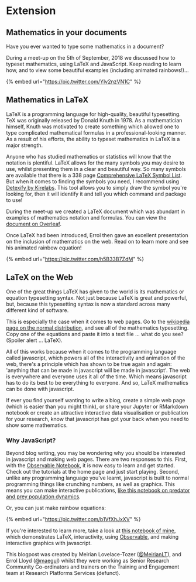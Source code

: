 # Extension

## Mathematics in your documents

Have you ever wanted to type some mathematics in a document?

During a meet-up on the 5th of September, 2018 we discussed how to typeset mathematics, using LaTeX and JavaScript. Keep reading to learn how, and to view some beautiful examples \(including animated rainbows!\)...

{% embed url="https://pic.twitter.com/YIv2nzVN1C" %}

## Mathematics in LaTeX

LaTeX is a programming language for high-quality, beautiful typesetting. TeX was originally released by Donald Knuth in 1978. As a mathematician himself, Knuth was motivated to create something which allowed one to type complicated mathematical formulas in a professional-looking manner. As a result of his efforts, the ability to typeset mathematics in LaTeX is a major strength.

Anyone who has studied mathematics or statistics will know that the notation is plentiful. LaTeX allows for the many symbols you may desire to use, whilst presenting them in a clear and beautiful way. So many symbols are available that there is a 338 page [Comprehensive LaTeX Symbol List](https://href.li/?http://tug.ctan.org/info/symbols/comprehensive/symbols-a4.pdf). But when it comes to finding the symbols you need, I recommend using [Detexify by Kirelabs](https://href.li/?http://detexify.kirelabs.org). This tool allows you to simply draw the symbol you're looking for, then it will identify it and tell you which command and package to use!

During the meet-up we created a LaTeX document which was abundant in examples of mathematics notation and formulas. You can view the [document on Overleaf](https://href.li/?https://v2.overleaf.com/read/gdfdfszxxpcf).

Once LaTeX had been introduced, Errol then gave an excellent presentation on the inclusion of mathematics on the web. Read on to learn more and see his animated rainbow equation!

{% embed url="https://pic.twitter.com/h5B33B7ZdM" %}

## LaTeX on the Web

One of the great things LaTeX has given to the world is its mathematics or equation typesetting syntax. Not just because LaTeX is great and powerful, but, because this typesetting syntax is now a standard across many different kind of software.

This is especially the case when it comes to web pages. Go to the [wikipedia page on the normal distribution](https://href.li/?https://en.wikipedia.org/wiki/Normal_distribution), and see all of the mathematics typesetting. Copy one of the equations and paste it into a text file ... what do you see? \(Spoiler alert ... LaTeX\).

All of this works because when it comes to the programming language called javascript, which powers all of the interactivity and animation of the web, there's a principle which has shown to be true again and again: 'anything that can be made in javascript will be made in javascript'. The web is everywhere and everyone uses it all of the time. Which means javascript has to do its best to be everything to everyone. And so, LaTeX mathematics can be done with javascript.

If ever you find yourself wanting to write a blog, create a simple web page \(which is easier than you might think\), or share your Jupyter or RMarkdown notebook or create an attractive interactive data visualisation or publication for your research, know that javascript has got your back when you need to show some mathematics.

### Why JavaScript?

Beyond blog writing, you may be wondering why you should be interested in javascript and making web pages. There are two responses to this. First, with the [Observable Notebook](https://href.li/?https://beta.observablehq.com/), it is now easy to learn and get started. Check out the tutorials at the home page and just start playing. Second, unlike any programming language you've learnt, javascript is built to normal programming things like crunching numbers, as well as graphics. This means you can make interactive publications, [like this notebook on predator and prey population dynamics](https://href.li/?https://beta.observablehq.com/@mbostock/predator-and-prey).

Or, you can just make rainbow equations:

{% embed url="https://pic.twitter.com/b1VfXhJxXV" %}

If you're interested to learn more, take a look at [this notebook of mine](https://href.li/?https://beta.observablehq.com/@maegul/maths-on-the-web), which demonstrates LaTeX, interactivity, using [Observable](https://href.li/?https://beta.observablehq.com/), and making interactive graphics with javascript.

This blogpost was created by Meirian Lovelace-Tozer \([@MeirianLT](https://href.li/?https://twitter.com/MeirianLT)\), and Errol Lloyd \([@maegul](https://href.li/?https://twitter.com/maegul)\) whilst they were working as Senior Research Community Co-ordinators and trainers on the Training and Engagement team at Research Platforms Services \(defunct\).

